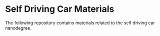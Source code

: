 # Self Driving Car Materials
The following repository contains materials related to the self driving car nanodegree. 

